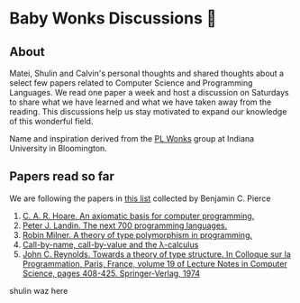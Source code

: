 # Baby Wonks Discussions 👶

## About

Matei, Shulin and Calvin's personal thoughts and shared thoughts about a select few papers related to Computer Science and Programming Languages. We read one paper a week and host a discussion on Saturdays to share what we have learned and what we have taken away from the reading. This discussions help us stay motivated to expand our knowledge of this wonderful field.

Name and inspiration derived from the [PL Wonks](http://wonks.github.io/) group at Indiana University in Bloomington.

## Papers read so far

We are following the papers in [this list](https://www.cis.upenn.edu/~bcpierce/courses/670Fall04/GreatWorksInPL.shtml) collected by Benjamin C. Pierce

1. [C. A. R. Hoare. An axiomatic basis for computer programming.](https://dl.acm.org/doi/10.1145/363235.363259)
2. [Peter J. Landin. The next 700 programming languages. ](https://dl.acm.org/doi/10.1145/365230.365257)
3. [Robin Milner. A theory of type polymorphism in programming.](https://www.sciencedirect.com/science/article/pii/0022000078900144)
4. [Call-by-name, call-by-value and the λ-calculus](https://www.sciencedirect.com/science/article/pii/0304397575900171?ref=pdf_download&fr=RR-2&rr=8986ddf829b3812d)
5. [John C. Reynolds. Towards a theory of type structure. In Colloque sur la Programmation, Paris, France, volume 19 of Lecture Notes in Computer Science, pages 408-425. Springer-Verlag, 1974](https://www.cis.upenn.edu/~stevez/cis670/pdfs/Reynolds74.pdf)


shulin waz here
